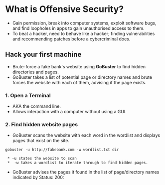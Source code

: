 # What is Offensive Security?
* Gain permission, break into computer systems, exploit software bugs, and find loopholes in apps to gain unauthorised access to them.
* To beat a hacker, need to behave like a hacker; finding vulnerabilities and recommending patches before a cybercriminal does.
## Hack your first machine
* Brute-force a fake bank's website using **GoBuster** to find hidden directories and pages. 
* GoBuster takes a list of potential page or directory names and brute forces the website with each of them, advising if the page exists.
### 1. Open a Terminal
* AKA the command line.
* Allows interaction with a computer without using a GUI.
### 2. Find hidden website pages
* GoBuster scans the website with each word in the wordlist and displays pages that exist on the site. 

`gobuster -u http://fakebank.com -w wordlist.txt dir`

     * -u states the website to scan
     *  -w takes a wordlist to iterate through to find hidden pages.
* GoBuster advises the pages it found in the list of page/directory names indicated by Status: 200:

